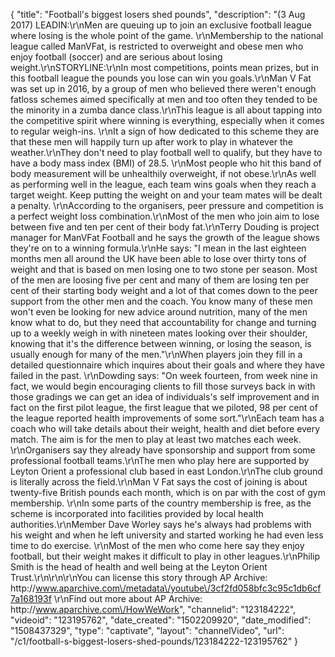 {
    "title": "Football's biggest losers shed pounds",
    "description": "(3 Aug 2017) LEADIN:\r\nMen are queuing up to join an exclusive football league where losing is the whole point of the game. \r\nMembership to the national league called ManVFat, is restricted to overweight and obese men who enjoy football (soccer) and are serious about losing weight.\r\nSTORYLINE:\r\nIn most competitions, points mean prizes, but in this football league the pounds you lose can win you goals.\r\nMan V Fat was set up in 2016, by a group of men who believed there weren't enough fatloss schemes aimed specifically at men and too often they tended to be the minority in a zumba dance class.\r\nThis league is all about tapping into the competitive spirit where winning is everything, especially when it comes to regular weigh-ins. \r\nIt a sign of how dedicated to this scheme they are that these men will happily turn up after work to play in whatever the weather.\r\nThey don't need to play football well to qualify, but they have to have a body mass index (BMI) of 28.5. \r\nMost people who hit this band of body measurement will be unhealthily overweight, if not obese.\r\nAs well as performing well in the league, each team wins goals when they reach a target weight. Keep putting the weight on and your team mates will be dealt a penalty. \r\nAccording to the organisers, peer pressure and competition is a perfect weight loss combination.\r\nMost of the men who join aim to lose between five and ten per cent of their body fat.\r\nTerry Douding is project manager for ManVFat Football and he says the growth of the league shows they're on to a winning formula.\r\nHe says: \"I mean in the last eighteen months men all around the UK have been able to lose over thirty tons of weight and that is based on men losing one to two stone per season. Most of the men are loosing five per cent and many of them are losing ten per cent of their starting body weight and a lot of that comes down to the peer support from the other men and the coach. You know many of these men won't even be looking for new advice around nutrition, many of the men know what to do, but they need that accountability for change and turning up to a weekly weigh in with nineteen mates looking over their shoulder, knowing that it's the difference between winning, or losing the season, is usually enough for many of the men.\"\r\nWhen players join they fill in a detailed questionnaire which inquires about their goals and where they have failed in the past. \r\nDowding says: \"On week fourteen, from week nine in fact, we would begin encouraging clients to fill those surveys back in with those gradings we can get an idea of individuals's self improvement and in fact on the first pilot league, the first league that we piloted,  98 per cent of the league reported health improvements of some sort.\"\r\nEach team has a coach who will take details about their weight, health and diet before every match. The aim is for the men to play at least two matches each week. \r\nOrganisers say they already have sponsorship and support from some professional football teams.\r\nThe men who play here are supported by Leyton Orient a professional club based in east London.\r\nThe club ground is literally across the field.\r\nMan V Fat says the cost of joining is about twenty-five British pounds each month, which is on par with the cost of gym membership. \r\nIn some parts of the country membership is free, as the scheme is incorporated into facilities provided by local health authorities.\r\nMember Dave Worley says he's always had problems with his weight and when he left university and started working he had even less time to do exercise. \r\nMost of the men who come here say they enjoy football, but their weight makes it difficult to play in other leagues.\r\nPhilip Smith is the head of health and well being at the Leyton Orient Trust.\r\n\r\n\r\nYou can license this story through AP Archive: http:\/\/www.aparchive.com\/metadata\/youtube\/3cf2fd058bfc3c95c1db6cf7a168193f \r\nFind out more about AP Archive: http:\/\/www.aparchive.com\/HowWeWork",
    "channelid": "123184222",
    "videoid": "123195762",
    "date_created": "1502209920",
    "date_modified": "1508437329",
    "type": "captivate",
    "layout": "channelVideo",
    "url": "\/c1\/football-s-biggest-losers-shed-pounds\/123184222-123195762"
}